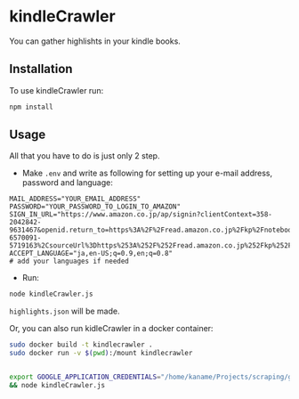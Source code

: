 # kindleCrawler

You can gather highlishts in your kindle books.

## Installation

To use kindleCrawler run:

``` bash
npm install
```

## Usage

All that you have to do is just only 2 step.

* Make `.env` and write as following for setting up your e-mail address, password and language:

```text
MAIL_ADDRESS="YOUR_EMAIL_ADDRESS"
PASSWORD="YOUR_PASSWORD_TO_LOGIN_TO_AMAZON"
SIGN_IN_URL="https://www.amazon.co.jp/ap/signin?clientContext=358-2042842-9631467&openid.return_to=https%3A%2F%2Fread.amazon.co.jp%2Fkp%2Fnotebook%3FamazonDeviceType%3DA2CLFWBIMVSE9N&openid.identity=http%3A%2F%2Fspecs.openid.net%2Fauth%2F2.0%2Fidentifier_select&openid.assoc_handle=amzn_kp_jp&openid.mode=checkid_setup&marketPlaceId=A1VC38T7YXB528&openid.claimed_id=http%3A%2F%2Fspecs.openid.net%2Fauth%2F2.0%2Fidentifier_select&pageId=amzn_kp_notebook_us&openid.ns=http%3A%2F%2Fspecs.openid.net%2Fauth%2F2.0&openid.pape.max_auth_age=1209600&siteState=clientContext%3D355-6570091-5719163%2CsourceUrl%3Dhttps%253A%252F%252Fread.amazon.co.jp%252Fkp%252Fnotebook%253FamazonDeviceType%253DA2CLFWBIMVSE9N%2Csignature%3D9T7B361j2F8aqTCKvYjEazwkmOO2Aj3D&language=en_EN&auth=Customer+is+not+authenticated"
ACCEPT_LANGUAGE="ja,en-US;q=0.9,en;q=0.8"
# add your languages if needed
```

* Run:

```bash
node kindleCrawler.js
```

`highlights.json` will be made.

Or, you can also run kidleCrawler in a docker container:

```bash
sudo docker build -t kindlecrawler .
sudo docker run -v $(pwd):/mount kindlecrawler
```

```bash

export GOOGLE_APPLICATION_CREDENTIALS="/home/kaname/Projects/scraping/googleApplicationCredential.json" \
&& node kindleCrawler.js
```
